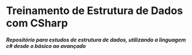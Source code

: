 # Treinamento de Estrutura de Dados com CSharp
##### Repositório para estudos de estrutura de dados, utilizando a linguagem c# desde o básico ao avançado

 


